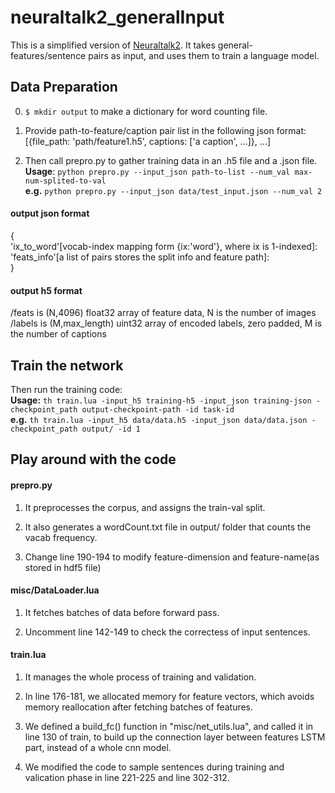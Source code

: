 # neuraltalk2_generalInput
This is a simplified version of [Neuraltalk2](https://github.com/karpathy/neuraltalk2). 
It takes general-features/sentence pairs as input, and uses them to train a language model.

## Data Preparation
0. `$ mkdir output` to make a dictionary for word counting file.
1. Provide path-to-feature/caption pair list in the following json format:  
[{file_path: 'path/feature1.h5', captions: ['a caption', ...]}, ...]

2. Then call prepro.py to gather training data in an .h5 file and a .json file.  
**Usage**: `python prepro.py --input_json path-to-list --num_val max-num-splited-to-val`  
**e.g.**   `python prepro.py --input_json data/test_input.json --num_val 2`

#### output json format
{  
'ix_to_word'[vocab-index mapping form {ix:'word'}, where ix is 1-indexed]:  
'feats_info'[a list of pairs stores the split info and feature path]:  
}

#### output h5 format
/feats is (N,4096) float32 array of feature data, N is the number of images  
/labels is (M,max_length) uint32 array of encoded labels, zero padded, M is the number of captions

## Train the network
Then run the training code:  
**Usage:** `th train.lua -input_h5 training-h5 -input_json training-json - checkpoint_path output-checkpoint-path -id task-id`  
**e.g.**   `th train.lua -input_h5 data/data.h5 -input_json data/data.json -checkpoint_path output/ -id 1`

## Play around with the code
#### prepro.py
  1. It preprocesses the corpus, and assigns the train-val split.
  
  2. It also generates a wordCount.txt file in output/ folder that counts the vacab frequency.

  3. Change line 190-194 to modify feature-dimension and feature-name(as stored in hdf5 file)


#### misc/DataLoader.lua
  1. It fetches batches of data before forward pass.

  2. Uncomment line 142-149 to check the correctess of input sentences.

#### train.lua
  1. It  manages the whole process of training and validation.

  2. In line 176-181, we allocated memory for feature vectors, which avoids memory
     reallocation after fetching batches of features.

  3. We defined a build_fc() function in "misc/net_utils.lua", and called it in line 130 of train,
  to build up the connection layer between features LSTM part, instead of a whole cnn model.
  
  4. We modified the code to sample sentences during training and valication phase in line 221-225
  and line 302-312.


